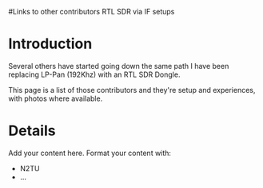 #Links to other contributors RTL SDR via IF setups

# Introduction #

Several others have started going down the same path I have been replacing LP-Pan (192Khz) with an RTL SDR Dongle.

This page is a list of those contributors and they're setup and experiences, with photos where available.

# Details #

Add your content here.  Format your content with:
  * N2TU
  * ...